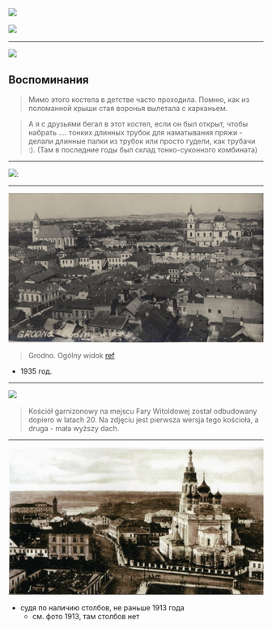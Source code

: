 ![][memorial-people]

[memorial-people]: 14563419_1117619158316591_2888037775170688986_n.jpg
[memorial-people-ref]: https://www.facebook.com/andrzej.poczobut.9/posts/666226263543630?comment_id=666254606874129&reply_comment_id=666578563508400&comment_tracking=%7B%22tn%22%3A%22R%22%7D

![][memorial-text]

[memorial-text]: 14606440_1117631641648676_1759854369539394991_n.jpg
[memorial-text-ref]: https://www.facebook.com/andrzej.poczobut.9/posts/666226263543630?comment_id=666254606874129&reply_comment_id=666599166839673&comment_tracking=%7B%22tn%22%3A%22R%22%7D

---

![][fara-ruin]

[fara-ruin]: 14606256_1117170158361491_5362720091115896236_n.jpg

## Воспоминания

> Мимо этого костела в детстве часто проходила. Помню, как из поломанной крыши стая воронья вылетала с карканьем.

[1-ref]: https://www.facebook.com/andrzej.poczobut.9/posts/666226263543630?comment_id=666254606874129&reply_comment_id=666290106870579&comment_tracking=%7B%22tn%22%3A%22R0%22%7D

> А я с друзьями бегал в этот костел, если он был открыт, чтобы набрать .... тонких длинных трубок для наматывания пряжи - делали длинные палки из трубок или просто гудели, как трубачи :). (Там в последние годы был склад тонко-суконного комбината)

[2-ref]: https://www.facebook.com/andrzej.poczobut.9/posts/666226263543630?comment_id=666254606874129&reply_comment_id=666291240203799&comment_tracking=%7B%22tn%22%3A%22R%22%7D

---

![][fara-1940x]:

[fara-1940x]: 14556781_1120281184724162_8924969292857527655_o.jpg

---

![Grodno. Ogólny widok][1935]

> Grodno. Ogólny widok [ref][1935-ref]

- 1935 год.

[1935]: 14566263_666622590170664_1165659341494968033_o.jpg
[1935-ref]: https://www.facebook.com/photo.php?fbid=1118427431569097&set=p.1118427431569097&type=3&theater

---

![][garniz]

> Kościół garnizonowy na mejscu Fary Witoldowej został odbudowany dopiero w latach 20. Na zdjęciu jest pierwsza wersja tego kościoła, a druga - mała wyższy dach.

[garniz]: 14567618_1117151741696666_748982303214382299_o.jpg
[garniz-ref]: https://www.facebook.com/photo.php?fbid=1117151741696666&set=p.1117151741696666&type=3&theater

---

![1915?][1915?]

- судя по наличию столбов, не раньше 1913 года
  - см. фото 1913, там столбов нет

[1915?]: 14543944_1117080921703748_3849031950084709990_o.jpg
[1915?-ref]: https://www.facebook.com/photo.php?fbid=1117080921703748&set=p.1117080921703748&type=3&theater
